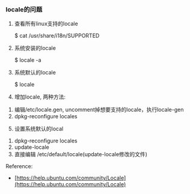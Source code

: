 ### locale的问题

1. 查看所有linux支持的locale

    $ cat /usr/share/i18n/SUPPORTED

2. 系统安装的locale

    $ locale -a

3. 系统默认的locale
    
    $ locale

4. 增加locale, 两种方法:  
1) 编辑/etc/locale.gen, uncomment掉想要支持的locale，执行locale-gen  
2) dpkg-reconfigure locales  
  
5. 设置系统默认的local  
1) dpkg-reconfigure locales  
2) update-locale  
2) 直接编辑 /etc/default/locale(update-locale修改的文件)  


Reference:  

- [https://help.ubuntu.com/community/Locale](https://help.ubuntu.com/community/Locale)
